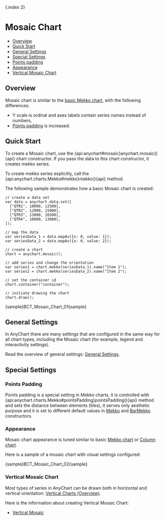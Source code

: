 {:index 2}
# Mosaic Chart

* [Overview](#overview)
* [Quick Start](#quick_start)
* [General Settings](#general_settings)
* [Special Settings](#special_settings)
 * [Points padding](#points_padding)
 * [Appearance](#appearance)
 * [Vertical Mosaic Chart](#vertical_mosaic_chart)

## Overview

Mosaic chart is similar to the [basic Mekko chart](Mekko_Chart), with the following differences:
- Y scale is ordinal and axes labels contain series names instead of numbers,
- [Points padding](#points_padding) is increased.

## Quick Start

To create a Mosaic chart, use the {api:anychart#mosaic}anychart.mosaic(){api} chart constructor. If you pass the data to this chart constructor, it creates mekko series.

To create mekko series explicitly, call the {api:anychart.charts.Mekko#mekko}mekko(){api} method.

The following sample demonstrates how a basic Mosaic chart is created:

```
// create a data set
var data = anychart.data.set([
  ["QTR1", 10000, 12500],
  ["QTR2", 12000, 15000],
  ["QTR3", 13000, 16500],
  ["QTR4", 10000, 13000],
]);

// map the data
var seriesData_1 = data.mapAs({x: 0, value: 1});
var seriesData_2 = data.mapAs({x: 0, value: 2});

// create a chart
chart = anychart.mosaic();

// add series and change the orientation
var series1 = chart.mekko(seriesData_1).name("Item 1");
var series2 = chart.mekko(seriesData_2).name("Item 2");

// set the container id
chart.container("container");

// initiate drawing the chart
chart.draw();
```

{sample}BCT\_Mosaic\_Chart\_01{sample}

## General Settings

In AnyChart there are many settings that are configured in the same way for all chart types, including the Mosaic chart (for example, legend and interactivity settings).

Read the overview of general settings: [General Settings](../General_Settings).

## Special Settings

### Points Padding

Points padding is a special setting in Mekko charts, it is controlled with {api:anychart.charts.Mekko#pointsPadding}pointsPadding(){api} method and sets the distance between elements (tiles), it serves only aesthetic purpose and it is set to different default values in [Mekko](Mekko_Chart) and [BarMekko](BarMekko_Chart) constructors.

### Appearance

Mosaic chart appearance is tuned similar to basic [Mekko chart](Mekko_Chart#appearance) or [Column chart](../Column_Chart).

Here is a sample of a mosaic chart with visual settings configured:

{sample}BCT\_Mosaic\_Chart\_02{sample}

### Vertical Mosaic Chart

Most types of series in AnyChart can be drawn both in horizontal and vertical orientation: [Vertical Charts (Overview)](../Vertical/Overview).

Here is the information about creating Vertical Mosaic Chart:

* [Vertical Mosaic](../Vertical/Mosaic_Chart)